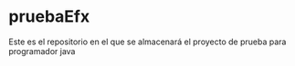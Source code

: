 # pruebaEfx
Este es el repositorio en el que se almacenará el proyecto de prueba para programador java
